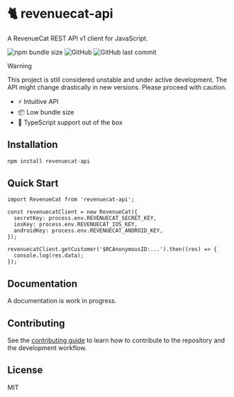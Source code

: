 # 🐈 revenuecat-api

A RevenueCat REST API v1 client for JavaScript.

![npm bundle size](https://img.shields.io/bundlephobia/min/revenuecat-api?style=flat-square) ![GitHub](https://img.shields.io/github/license/kuatsu/revenuecat-api?style=flat-square) ![GitHub last commit](https://img.shields.io/github/last-commit/kuatsu/revenuecat-api?style=flat-square)

> [!WARNING]
> This project is still considered unstable and under active development. The API might change drastically in new versions. Please proceed with caution.

- ⚡ Intuitive API
- 📦 Low bundle size
- 🔋 TypeScript support out of the box

## Installation

```sh
npm install revenuecat-api
```

## Quick Start

```tsx
import RevenueCat from 'revenuecat-api';

const revenuecatClient = new RevenueCat({
  secretKey: process.env.REVENUECAT_SECRET_KEY,
  iosKey: process.env.REVENUECAT_IOS_KEY,
  androidKey: process.env.REVENUECAT_ANDROID_KEY,
});

revenuecatClient.getCustomer('$RCAnonymousID:...').then((res) => {
  console.log(res.data);
});
```

## Documentation

A documentation is work in progress.

## Contributing

See the [contributing guide](CONTRIBUTING.md) to learn how to contribute to the repository and the development workflow.

## License

MIT